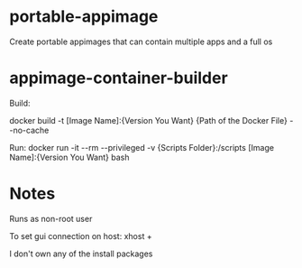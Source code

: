 # portable-appimage
Create portable appimages that can contain multiple apps and a full os

# appimage-container-builder
Build:

docker build -t [Image Name]:{Version You Want} {Path of the Docker File} --no-cache

Run:
docker run -it --rm --privileged -v {Scripts Folder}:/scripts [Image Name]:{Version You Want} bash



# Notes
Runs as non-root user

To set gui connection on host: xhost +

I don't own any of the install packages
